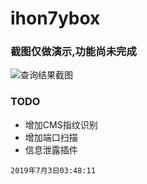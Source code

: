 
# ihon7ybox


### 截图仅做演示,功能尚未完成

![查询结果截图](https://raw.githubusercontent.com/ihoneysec/ihon7ybox/master/t00ls/static/t00ls/img/052401.png)


### TODO

- 增加CMS指纹识别
- 增加端口扫描
- 信息泄露插件


`2019年7月3日03:48:11`